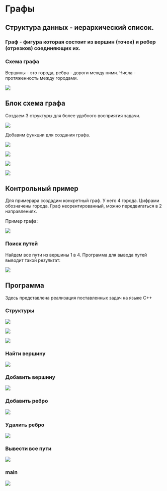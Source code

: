 # Графы

## Структура данных - иерархический список.

### Граф - фигура которая состоит из вершин (точек) и ребер (отрезков) соединяющих их.

### Схема графа

Вершины - это города, ребра - дороги между ними. Числа - протяженность между городами.

![](./images/схема.png)

## Блок схема графа

Создаем 3 структуры для более удобного восприятия задачи.

![](./images/схема%20структур.png)

Добавим функции для создания графа.

![](./images/Найти%20вершину.png)

![](./images/Добавить%20вершину.png)

![](./images/Добавить%20ребро.png)

![](./images/удалить%20ребро.png)

## Контрольный пример

Для примерара создадим конкретный граф. У него 4 города. Цифрами обозначены города. Граф неорентированный, можно передвигаться в 2 направлениях.

Пример графа:

![](./images/пример1.png)

### Поиск путей

Найдем все пути из вершины 1 в 4. Программа для вывода путей выводит такой результат:

![](./images/res_search.png)

## Программа

Здесь представлена реализация поставленных задач на языке C++

### Структуры

![](./codes/вершина.png)

![](./codes/struct_edge.png)

![](./codes/граф.png)

### Найти вершину

![](./codes/найти%20вершину.png)

### Добавить вершину

![](./codes/добавить%20вершину.png)

### Добавить ребро

![](./codes/добавить%20ребро.png)

### Удалить ребро

![](./codes/удалить%20ребро.png)

### Вывести все пути

![](./codes/all_paths.png)

### main

![](./codes/main.png)

